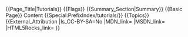 {{Page_Title|Tutorials}}
{{Flags}}
{{Summary_Section|Summary}}
{{Basic Page}}
Content
{{Special:PrefixIndex/tutorials/}}
{{Topics}}
{{External_Attribution
|Is_CC-BY-SA=No
|MDN_link=
|MSDN_link=
|HTML5Rocks_link=
}}